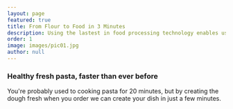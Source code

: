 ```yaml
---
layout: page
featured: true
title: From Flour to Food in 3 Minutes
description: Using the lastest in food processing technology enables us to provide unparalleled convenience without comprimising on nutrition or hygiene.
order: 1
image: images/pic01.jpg
author: null
---
```

<h3 class="major">Healthy fresh pasta, faster than ever before</h3>
<p>You're probably used to cooking pasta for 20 minutes, but by creating the dough fresh when you order we can create your dish in just a few minutes.</p>
